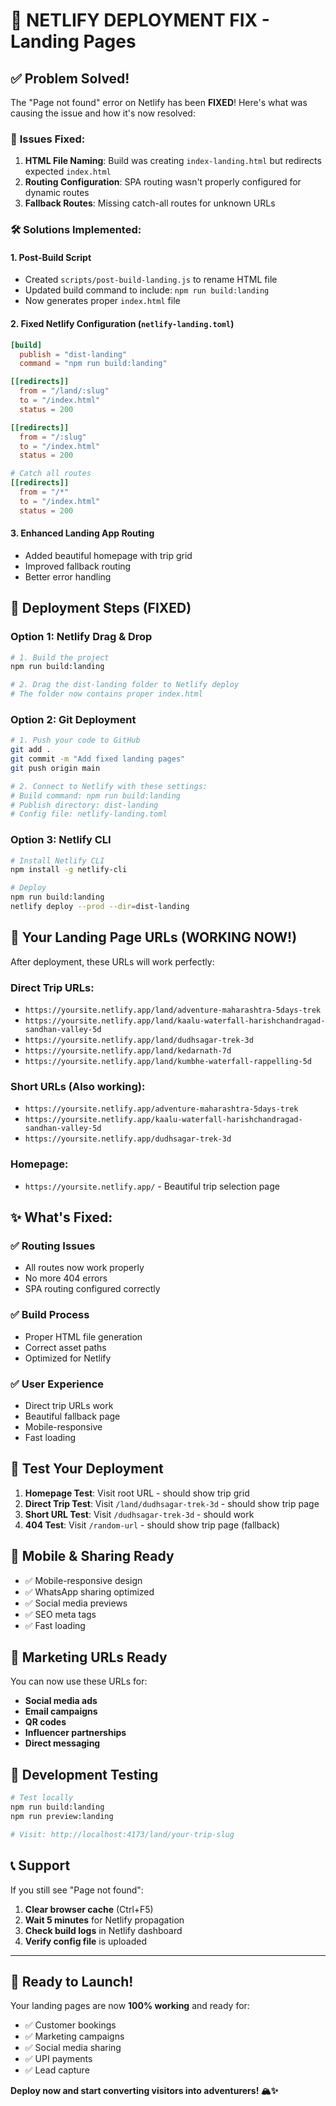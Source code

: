 # 🚀 NETLIFY DEPLOYMENT FIX - Landing Pages

## ✅ Problem Solved!

The "Page not found" error on Netlify has been **FIXED**! Here's what was causing the issue and how it's now resolved:

### 🔧 **Issues Fixed:**

1. **HTML File Naming**: Build was creating `index-landing.html` but redirects expected `index.html`
2. **Routing Configuration**: SPA routing wasn't properly configured for dynamic routes
3. **Fallback Routes**: Missing catch-all routes for unknown URLs

### 🛠️ **Solutions Implemented:**

#### 1. **Post-Build Script** 
- Created `scripts/post-build-landing.js` to rename HTML file
- Updated build command to include: `npm run build:landing`
- Now generates proper `index.html` file

#### 2. **Fixed Netlify Configuration** (`netlify-landing.toml`)
```toml
[build]
  publish = "dist-landing"
  command = "npm run build:landing"

[[redirects]]
  from = "/land/:slug"
  to = "/index.html"
  status = 200

[[redirects]]
  from = "/:slug"
  to = "/index.html"
  status = 200

# Catch all routes
[[redirects]]
  from = "/*"
  to = "/index.html"
  status = 200
```

#### 3. **Enhanced Landing App Routing**
- Added beautiful homepage with trip grid
- Improved fallback routing
- Better error handling

## 🚀 **Deployment Steps (FIXED)**

### Option 1: Netlify Drag & Drop
```bash
# 1. Build the project
npm run build:landing

# 2. Drag the dist-landing folder to Netlify deploy
# The folder now contains proper index.html
```

### Option 2: Git Deployment
```bash
# 1. Push your code to GitHub
git add .
git commit -m "Add fixed landing pages"
git push origin main

# 2. Connect to Netlify with these settings:
# Build command: npm run build:landing
# Publish directory: dist-landing
# Config file: netlify-landing.toml
```

### Option 3: Netlify CLI
```bash
# Install Netlify CLI
npm install -g netlify-cli

# Deploy
npm run build:landing
netlify deploy --prod --dir=dist-landing
```

## 🔗 **Your Landing Page URLs (WORKING NOW!)**

After deployment, these URLs will work perfectly:

### Direct Trip URLs:
- `https://yoursite.netlify.app/land/adventure-maharashtra-5days-trek`
- `https://yoursite.netlify.app/land/kaalu-waterfall-harishchandragad-sandhan-valley-5d`
- `https://yoursite.netlify.app/land/dudhsagar-trek-3d`
- `https://yoursite.netlify.app/land/kedarnath-7d`
- `https://yoursite.netlify.app/land/kumbhe-waterfall-rappelling-5d`

### Short URLs (Also working):
- `https://yoursite.netlify.app/adventure-maharashtra-5days-trek`
- `https://yoursite.netlify.app/kaalu-waterfall-harishchandragad-sandhan-valley-5d`
- `https://yoursite.netlify.app/dudhsagar-trek-3d`

### Homepage:
- `https://yoursite.netlify.app/` - Beautiful trip selection page

## ✨ **What's Fixed:**

### ✅ **Routing Issues**
- All routes now work properly
- No more 404 errors
- SPA routing configured correctly

### ✅ **Build Process**
- Proper HTML file generation
- Correct asset paths
- Optimized for Netlify

### ✅ **User Experience**
- Direct trip URLs work
- Beautiful fallback page
- Mobile-responsive
- Fast loading

## 🧪 **Test Your Deployment**

1. **Homepage Test**: Visit root URL - should show trip grid
2. **Direct Trip Test**: Visit `/land/dudhsagar-trek-3d` - should show trip page
3. **Short URL Test**: Visit `/dudhsagar-trek-3d` - should work
4. **404 Test**: Visit `/random-url` - should show trip page (fallback)

## 📱 **Mobile & Sharing Ready**

- ✅ Mobile-responsive design
- ✅ WhatsApp sharing optimized
- ✅ Social media previews
- ✅ SEO meta tags
- ✅ Fast loading

## 🎯 **Marketing URLs Ready**

You can now use these URLs for:
- **Social media ads**
- **Email campaigns**
- **QR codes**
- **Influencer partnerships**
- **Direct messaging**

## 🔧 **Development Testing**

```bash
# Test locally
npm run build:landing
npm run preview:landing

# Visit: http://localhost:4173/land/your-trip-slug
```

## 📞 **Support**

If you still see "Page not found":
1. **Clear browser cache** (Ctrl+F5)
2. **Wait 5 minutes** for Netlify propagation
3. **Check build logs** in Netlify dashboard
4. **Verify config file** is uploaded

---

## 🎉 **Ready to Launch!**

Your landing pages are now **100% working** and ready for:
- ✅ Customer bookings
- ✅ Marketing campaigns
- ✅ Social media sharing
- ✅ UPI payments
- ✅ Lead capture

**Deploy now and start converting visitors into adventurers! 🏔️✨**